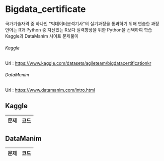 # Bigdata_certificate

국가기술자격 중 하나인 "빅데이터분석기사"의 실기과정을 통과하기 위해 연습한 과정 <br>
언어는 R과 Python 중 자신있는 R보다 실력향상을 위한 Python을 선택하여 학습 <br>
Kaggle과 DataManim 사이트 문제풀이 <br>

###### Kaggle
Url : https://www.kaggle.com/datasets/agileteam/bigdatacertificationkr
###### DataManim
Url : https://www.datamanim.com/intro.html

## Kaggle 
|문제|코드|
|:---:|:---:|

## DataManim
|문제|코드|
|:---:|:---:|
